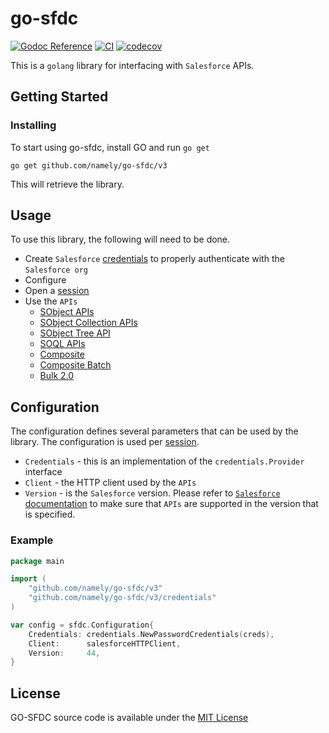 # go-sfdc

[![Godoc Reference][godoc-img]][godoc-url] [![CI][ci-img]][ci-url] [![codecov][codecov-img]][codecov-url]

This is a `golang` library for interfacing with `Salesforce` APIs.

## Getting Started
### Installing
To start using go-sfdc, install GO and run `go get`
```
go get github.com/namely/go-sfdc/v3
```
This will retrieve the library.

## Usage
To use this library, the following will need to be done.
* Create `Salesforce` [credentials](./credentials/README.md) to properly authenticate with the `Salesforce org`
* Configure
* Open a [session](./session/README.md)
* Use the `APIs`
  - [SObject APIs](./sobject/README.md)
  - [SObject Collection APIs](./sobject/collections/README.md)
  - [SObject Tree API](./sobject/tree/README.md)
  - [SOQL APIs](./soql/README.md)
  - [Composite](./composite/README.md)
  - [Composite Batch](./composite/batch/README.md)
  - [Bulk 2.0](./bulk/README.md)

## Configuration
The configuration defines several parameters that can be used by the library.  The configuration is used per [session](./session/README.md).
* `Credentials` - this is an implementation of the `credentials.Provider` interface
* `Client` - the HTTP client used by the `APIs`
* `Version` - is the `Salesforce` version.  Please refer to [`Salesforce` documentation](https://developer.salesforce.com/docs/atlas.en-us.api_rest.meta/api_rest/intro_what_is_rest_api.htm) to make sure that `APIs` are supported in the version that is specified.
### Example
```go
package main

import (
	"github.com/namely/go-sfdc/v3"
	"github.com/namely/go-sfdc/v3/credentials"
)

var config = sfdc.Configuration{
	Credentials: credentials.NewPasswordCredentials(creds),
	Client:      salesforceHTTPClient,
	Version:     44,
}
```

## License
GO-SFDC source code is available under the [MIT License](LICENSE.txt)

[godoc-img]: https://godoc.org/github.com/namely/go-sfdc?status.svg
[godoc-url]: https://godoc.org/github.com/namely/go-sfdc

[ci-img]: https://github.com/namely/go-sfdc/workflows/CI/badge.svg
[ci-url]: https://github.com/namely/go-sfdc/actions?query=workflow%3A%22CI%22

[codecov-img]: https://codecov.io/gh/namely/go-sfdc/branch/master/graph/badge.svg
[codecov-url]: https://codecov.io/gh/namely/go-sfdc
